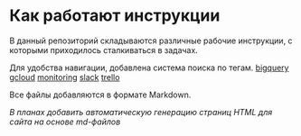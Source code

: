 # Как работают инструкции

В данный репозиторий складываются различные рабочие инструкции, с которыми приходилось сталкиваться в задачах.

Для удобства навигации, добавлена система поиска по тегам.
[bigquery](https://github.com/search?q=user%3Abaikulov+repo%3Abaikulov%2Finstructions+tags%3A+bigquery+in%3Afile&type=code)
[gcloud](https://github.com/search?q=user%3Abaikulov+repo%3Abaikulov%2Finstructions+tags%3A+gcloud+in%3Afile&type=code)
[monitoring](https://github.com/search?q=user%3Abaikulov+repo%3Abaikulov%2Finstructions+tags%3A+monitoring+in%3Afile&type=code)
[slack](https://github.com/search?q=user%3Abaikulov+repo%3Abaikulov%2Finstructions+tags%3A+slack+in%3Afile&type=code)
[trello](https://github.com/search?q=user%3Abaikulov+repo%3Abaikulov%2Finstructions+tags%3A+trello+in%3Afile&type=code)

Все файлы добавляются в формате Markdown.

*В планах добавить автоматическую генерацию страниц HTML для сайта на основе md-файлов*